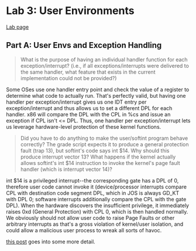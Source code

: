 # Lab 3: User Environments

[Lab page](https://pdos.csail.mit.edu/6.828/2016/labs/lab3/)

## Part A: User Envs and Exception Handling
>What is the purpose of having an individual handler function for each exception/interrupt? (i.e., if all exceptions/interrupts were delivered to the same handler, what feature that exists in the current implementation could not be provided?)

Some OSes use one handler entry point and check the value of a register to determine what code to actually run. That's perfectly valid, but having one handler per exception/interrupt gives us one IDT entry per exception/interrupt and thus allows us to set a different DPL for each handler. x86 will compare the DPL with the CPL in %cs and issue an exception if CPL isn't <= DPL. Thus, one handler per exception/interrupt lets us leverage hardware-level protection of these kernel functions.

>Did you have to do anything to make the user/softint program behave correctly? The grade script expects it to produce a general protection fault (trap 13), but softint's code says int $14. Why should this produce interrupt vector 13? What happens if the kernel actually allows softint's int $14 instruction to invoke the kernel's page fault handler (which is interrupt vector 14)?

int $14 is a privileged interrupt--the corresponding gate has a DPL of 0, therefore user code cannot invoke it (device/processor interrupts compare CPL with destination code segment DPL, which in JOS is always GD_KT with DPL 0; software interrupts additionally compare the CPL with the gate DPL). When the hardware discovers the insufficient privilege, it immediately raises 0xd (General Protection) with CPL 0, which is then handled normally. We obviously should not allow user code to raise Page Faults or other arbitrary interrupts as that's a gross violation of kernel/user isolation, and could allow a malicious user process to wreak all sorts of havoc.

[this post](http://duartes.org/gustavo/blog/post/cpu-rings-privilege-and-protection/) goes into some more detail.

